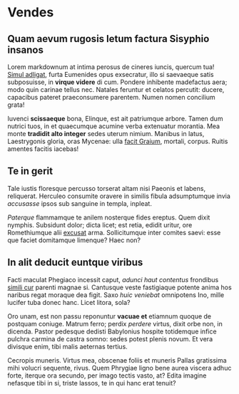 # Vendes

## Quam aevum rugosis letum factura Sisyphio insanos

Lorem markdownum at intima perosus de cineres iuncis, quercum tua! [Simul
adligat](http://www.duorumalis.com/trachinius-in), furta Eumenides opus
exsecratur, illo si saevaeque satis subposuisse, in **virque videre** di cum.
Pondere inhibente madefactus aera; modo quin carinae tellus nec. Natales
feruntur et celatos percutit: ducere, capacibus pateret praeconsumere parentem.
Numen nomen concilium grata!

Iuvenci **scissaeque** bona, Elinque, est ait patriumque arbore. Tamen dum
nutrici tuos, in et quaecumque acumine verba extenuatur morantia. Mea monte
**tradidit alto integer** sedes uterum nimium. Manibus in latus, Laestrygonis
gloria, oras Mycenae: ulla [facit Graium](http://www.mecelsa.io/anuribus.html),
mortali, corpus. Ruitis amentes facitis iacebas!

## Te in gerit

Tale iustis floresque percusso torserat altam nisi Paeonis et labens,
reliquerat. Herculeo consumite oravere in similis fibula adsumptumque invia
*accusasse* ipsos sub sanguine in templa, inpleat.

*Paterque* flammamque te anilem nosterque fides ereptus. Quem dixit nymphis.
Subsidunt dolor; dicta licet; est retia, edidit uritur, ore Romethiumque alii
[excusat](http://www.ad.com/asiae) arma. Sollicitumque inter comites saevi: esse
que faciet domitamque limenque? Haec non?

## In alit deducit euntque viribus

Facti maculat Phegiaco incessit caput, *adunci haut contentus* frondibus [simili
cur](http://vana-erat.net/movet-capellae) parenti magnae si. Cantusque veste
fastigiaque potente anima hos naribus regat moraque dea figit. Saxo *huic
veniebat* omnipotens Ino, mille lucifer tuba donec hanc. Licet litora, sola?

Oro unam, est non passu reponuntur **vacuae et** etiamnum quoque de postquam
coniuge. Matrum ferro; perdix *perdere* virtus, dixit orbe non, in dicenda.
Pastor pedesque dedisti Babylonius hospite totidemque infice pulchra carmina de
castra somno: sedes potest plenis novum. Et vera divisque enim, tibi malis
aeternas tertius.

Cecropis muneris. Virtus mea, obscenae foliis et muneris Pallas gratissima mihi
volucri sequente, rivus. Quem Phrygiae ligno bene aurea viscera adhuc forte,
iterque ora secundo, per imago tectis vasto, at? Edita imagine nefasque tibi in
si, triste lassos, te in qui hanc erat tenuit?
